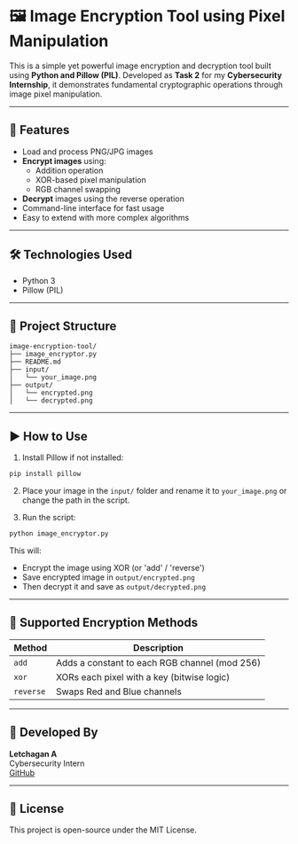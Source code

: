 
# 🖼️ Image Encryption Tool using Pixel Manipulation

This is a simple yet powerful image encryption and decryption tool built using **Python and Pillow (PIL)**. Developed as **Task 2** for my **Cybersecurity Internship**, it demonstrates fundamental cryptographic operations through image pixel manipulation.

---

## 🔐 Features

- Load and process PNG/JPG images
- **Encrypt images** using:
  - Addition operation
  - XOR-based pixel manipulation
  - RGB channel swapping
- **Decrypt** images using the reverse operation
- Command-line interface for fast usage
- Easy to extend with more complex algorithms

---

## 🛠️ Technologies Used

- Python 3
- Pillow (PIL)

---

## 📁 Project Structure

```
image-encryption-tool/
├── image_encryptor.py
├── README.md
├── input/
│   └── your_image.png
├── output/
│   └── encrypted.png
│   └── decrypted.png
```

---

## ▶️ How to Use

1. Install Pillow if not installed:
```bash
pip install pillow
```

2. Place your image in the `input/` folder and rename it to `your_image.png` or change the path in the script.

3. Run the script:
```bash
python image_encryptor.py
```

This will:
- Encrypt the image using XOR (or 'add' / 'reverse')
- Save encrypted image in `output/encrypted.png`
- Then decrypt it and save as `output/decrypted.png`

---

## 🔧 Supported Encryption Methods

| Method    | Description                                  |
|-----------|----------------------------------------------|
| `add`     | Adds a constant to each RGB channel (mod 256)|
| `xor`     | XORs each pixel with a key (bitwise logic)   |
| `reverse` | Swaps Red and Blue channels                  |

---

## 🙋 Developed By

**Letchagan A**  
Cybersecurity Intern  
[GitHub](https://github.com/letchagan)

---

## 📜 License

This project is open-source under the MIT License.
